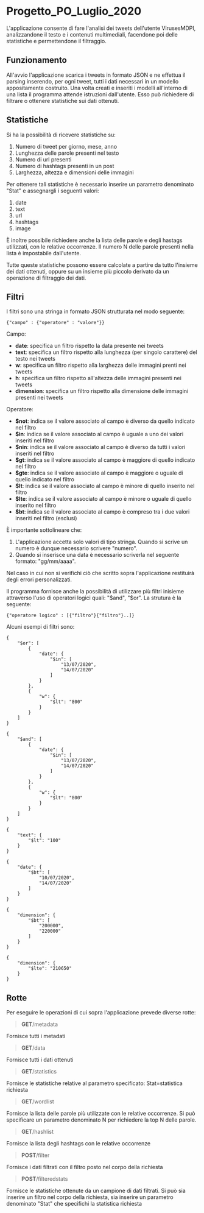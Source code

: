 # Progetto_PO_Luglio_2020
L'applicazione consente di fare l'analisi dei tweets dell'utente VirusesMDPI, analizzandone il testo e i contenuti multimediali, facendone poi delle statistiche e permettendone il filtraggio. 
## Funzionamento
All'avvio l'applicazione scarica i tweets in formato JSON e ne effettua il parsing inserendo, per ogni tweet, tutti i dati necessari in un modello appositamente costruito.
Una volta creati e inseriti i modelli all'interno di una lista il programma attende istruzioni dall'utente. Esso può richiedere di filtrare o ottenere statistiche sui dati ottenuti.
## Statistiche
Si ha la possibilità di ricevere statistiche su:

1) Numero di tweet per giorno, mese, anno
2) Lunghezza delle parole presenti nel testo
3) Numero di url presenti
4) Numero di hashtags presenti in un post
5) Larghezza, altezza e dimensioni delle immagini

Per ottenere tali statistiche è necessario inserire un parametro denominato "Stat" e assegnargli i seguenti valori:

1) date
2) text
3) url
4) hashtags
5) image

È inoltre possibile richiedere anche la lista delle parole e degli hastags utilizzati, con le relative occorrenze. Il numero N delle parole presenti nella lista è impostabile dall'utente.

Tutte queste statistiche possono essere calcolate a partire da tutto l'insieme dei dati ottenuti, oppure su un insieme più piccolo derivato da un operazione di filtraggio dei dati.
## Filtri
I filtri sono una stringa in formato JSON strutturata nel modo seguente:
```
{"campo" : {"operatore" : "valore"}}
```
Campo:
- **date**: specifica un filtro rispetto la data presente nei tweets
- **text**: specifica un filtro rispetto alla lunghezza (per singolo carattere) del testo nei tweets
- **w**: specifica un filtro rispetto alla larghezza delle immagini prenti nei tweets
- **h**: specifica un filtro rispetto all'altezza delle immagini presenti nei tweets
- **dimension**: specifica un filtro rispetto alla dimensione delle immagini presenti nei tweets

Operatore:
- **$not**: indica se il valore associato al campo è diverso da quello indicato nel filtro
- **$in**: indica se il valore associato al campo è uguale a uno dei valori inseriti nel filtro
- **$nin**: indica se il valore associato al campo è diverso da tutti i valori inseriti nel filtro
- **$gt**: indica se il valore associato al campo è maggiore di quello indicato nel filtro
- **$gte**: indica se il valore associato al campo è maggiore o uguale di quello indicato nel filtro
- **$lt**: indica se il valore associato al campo è minore di quello inserito nel filtro
- **$lte**: indica se il valore associato al campo è minore o uguale di quello inserito nel filtro
- **$bt**: indica se il valore associato al campo è compreso tra i due valori inseriti nel filtro (esclusi)

È importante sottolineare che:
1) L'applicazione accetta solo valori di tipo stringa. Quando si scrive un numero è dunque necessario scrivere "numero".
2) Quando si inserisce una data è necessario scriverla nel seguente formato: "gg/mm/aaaa".

Nel caso in cui non si verifichi ciò che scritto sopra l'applicazione restituirà degli errori personalizzati. 

Il programma fornisce anche la possibilità di utilizzare più filtri inisieme attraverso l'uso di operatori logici quali: "$and", "$or". La strutura è la seguente:
```
{"operatore logico" : [{"filtro"}{"filtro"}..]}
```
Alcuni esempi di filtri sono:
```
{
    "$or": [
        {
            "date": {
                "$in": [
                    "13/07/2020",
                    "14/07/2020"
                ]
            }
        },
        {
            "w": {
                "$lt": "800"
            }
        }
    ]
}

{
    "$and": [
        {
            "date": {
                "$in": [
                    "13/07/2020",
                    "14/07/2020"
                ]
            }
        },
        {
            "w": {
                "$lt": "800"
            }
        }
    ]
}

{
    "text": {
        "$lt": "100"
    }
}

{
    "date": {
        "$bt": [
            "10/07/2020",
            "14/07/2020"
        ]
    }
}

{
    "dimension": {
        "$bt": [
            "200000",
            "220000"
        ]
    }
}

{
    "dimension": {
        "$lte": "210650"
    }
}
```
## Rotte
Per eseguire le operazioni di cui sopra l'applicazione prevede diverse rotte:
> **GET**/metadata

Fornisce tutti i metadati
> **GET**/data

Fornisce tutti i dati ottenuti
> **GET**/statistics

Fornisce le statistiche relative al parametro specificato: Stat=statistica richiesta
> **GET**/wordlist

Fornisce la lista delle parole più utilizzate con le relative occorrenze. Si può specificare un parametro denominato N per richiedere la top N delle parole.
> **GET**/hashlist
  
Fornisce la lista degli hashtags con le relative occorrenze
> **POST**/filter

Fornisce i dati filtrati con il filtro posto nel corpo della richiesta
> **POST**/filteredstats

Fornisce le statistiche ottenute da un campione di dati filtrati. Si può sia inserire un filtro nel corpo della richiesta, sia inserire un parametro denominato "Stat" che specifichi la statistica richiesta




